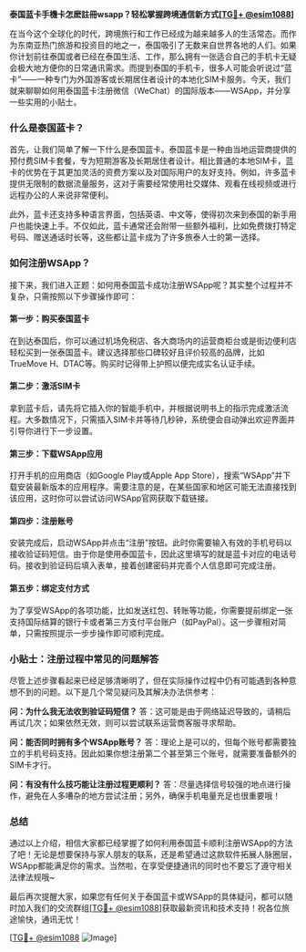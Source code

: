 **泰国蓝卡手機卡怎麽註冊wsapp？轻松掌握跨境通信新方式[[TG💪+ @esim1088](https://t.me/s/esim1088)]**

在当今这个全球化的时代，跨境旅行和工作已经成为越来越多人的生活常态。而作为东南亚热门旅游和投资目的地之一，泰国吸引了无数来自世界各地的人们。如果你计划前往泰国或者已经在泰国生活、工作，那么拥有一张适合自己的手机卡无疑会极大地方便你的日常通讯需求。而提到泰国的手机卡，很多人可能会听说过“蓝卡”——一种专门为外国游客或长期居住者设计的本地化SIM卡服务。今天，我们就来聊聊如何用泰国蓝卡注册微信（WeChat）的国际版本——WSApp，并分享一些实用的小贴士。

### 什么是泰国蓝卡？

首先，让我们简单了解一下什么是泰国蓝卡。泰国蓝卡是一种由当地运营商提供的预付费SIM卡套餐，专为短期游客及长期居住者设计。相比普通的本地SIM卡，蓝卡的优势在于其更加灵活的资费方案以及对国际用户的友好支持。例如，许多蓝卡提供无限制的数据流量服务，这对于需要经常使用社交媒体、观看在线视频或进行远程办公的人来说非常便利。

此外，蓝卡还支持多种语言界面，包括英语、中文等，使得初次来到泰国的新手用户也能快速上手。不仅如此，蓝卡通常还会附带一些额外福利，比如免费拨打特定号码、赠送通话时长等，这些都让蓝卡成为了许多旅泰人士的第一选择。

### 如何注册WSApp？

接下来，我们进入正题：如何用泰国蓝卡成功注册WSApp呢？其实整个过程并不复杂，只需按照以下步骤操作即可：

#### 第一步：购买泰国蓝卡

在到达泰国后，你可以通过机场免税店、各大商场内的运营商柜台或是街边便利店轻松买到一张泰国蓝卡。建议选择那些口碑较好且评价较高的品牌，比如TrueMove H、DTAC等。购买时记得带上护照以便完成实名认证手续。

#### 第二步：激活SIM卡

拿到蓝卡后，请先将它插入你的智能手机中，并根据说明书上的指示完成激活流程。大多数情况下，只需插入SIM卡并等待几秒钟，系统便会自动弹出欢迎界面并引导你进行下一步设置。

#### 第三步：下载WSApp应用

打开手机的应用商店（如Google Play或Apple App Store），搜索“WSApp”并下载安装最新版本的应用程序。需要注意的是，在某些国家和地区可能无法直接找到该应用，这时你可以尝试访问WSApp官网获取下载链接。

#### 第四步：注册账号

安装完成后，启动WSApp并点击“注册”按钮。此时你需要输入有效的手机号码以接收验证码短信。由于你是使用泰国蓝卡，因此这里填写的就是蓝卡对应的电话号码。接收到验证码后填入表单，接着创建密码并完善个人信息即可完成注册。

#### 第五步：绑定支付方式

为了享受WSApp的各项功能，比如发送红包、转账等功能，你需要提前绑定一张支持国际结算的银行卡或者第三方支付平台账户（如PayPal）。这一步骤相对简单，只需按照提示一步步操作即可顺利完成。

### 小贴士：注册过程中常见的问题解答

尽管上述步骤看起来已经足够清晰明了，但在实际操作过程中仍有可能遇到各种意想不到的问题。以下是几个常见疑问及其解决办法供参考：

**问：为什么我无法收到验证码短信？**
答：这可能是由于网络延迟导致的，请稍后再试几次；如果依然无效，则可以尝试联系运营商客服寻求帮助。

**问：能否同时拥有多个WSApp账号？**
答：理论上是可以的，但每个账号都需要独立的手机号码支持。因此如果你想注册第二个甚至第三个账号，就需要准备额外的SIM卡才行。

**问：有没有什么技巧能让注册过程更顺利？**
答：尽量选择信号较强的地点进行操作，避免在人多嘈杂的地方尝试注册；另外，确保手机电量充足也很重要哦！

### 总结

通过以上介绍，相信大家都已经掌握了如何利用泰国蓝卡顺利注册WSApp的方法了吧！无论是想要保持与家人朋友的联系，还是希望通过这款软件拓展人脉圈层，WSApp都能满足你的需求。当然啦，在享受便捷通讯的同时也不要忘了遵守相关法律法规哦~

最后再次提醒大家，如果您有任何关于泰国蓝卡或WSApp的具体疑问，都可以随时加入我们的交流群组[[TG💪+ @esim1088](https://t.me/s/esim1088)]获取最新资讯和技术支持！祝各位旅途愉快，通讯无忧！

[[TG💪+ @esim1088](https://t.me/s/esim1088) ![Image](https://i.postimg.cc/4NQfJmqS/Snipaste-2025-05-13-00-14-12.png)]